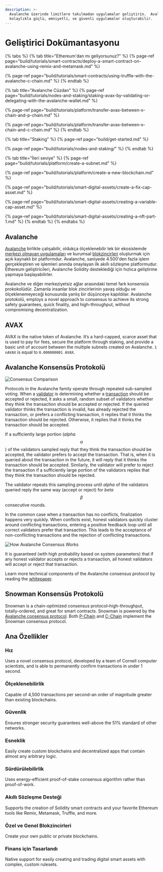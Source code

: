 ```yaml
---
description: >-
  Avalanche üzerinde limitlere takılmadan uygulamalar geliştirin.  Avalanche üzerinde çalışan geliştiriciler 
  kolaylıkla güçlü, emniyetli, ve güvenli uygulamalar oluşturabilir.
---
```


# Geliştirici Dokümantasyonu

{% tabs %}
{% tab title="Ethereum'dan mı geliyorsunuz?" %}
{% page-ref page="build/tutorials/smart-contracts/deploy-a-smart-contract-on-avalanche-using-remix-and-metamask.md" %}

{% page-ref page="build/tutorials/smart-contracts/using-truffle-with-the-avalanche-c-chain.md" %}
{% endtab %}

{% tab title="Avalanche Cüzdan" %}
{% page-ref page="build/tutorials/nodes-and-staking/staking-avax-by-validating-or-delegating-with-the-avalanche-wallet.md" %}

{% page-ref page="build/tutorials/platform/transfer-avax-between-x-chain-and-p-chain.md" %}

{% page-ref page="build/tutorials/platform/transfer-avax-between-x-chain-and-c-chain.md" %}
{% endtab %}

{% tab title="Staking" %}
{% page-ref page="build/get-started.md" %}

{% page-ref page="build/tutorials/nodes-and-staking/" %}
{% endtab %}

{% tab title="İleri seviye" %}
{% page-ref page="build/tutorials/platform/create-a-subnet.md" %}

{% page-ref page="build/tutorials/platform/create-a-new-blockchain.md" %}

{% page-ref page="build/tutorials/smart-digital-assets/create-a-fix-cap-asset.md" %}

{% page-ref page="build/tutorials/smart-digital-assets/creating-a-variable-cap-asset.md" %}

{% page-ref page="build/tutorials/smart-digital-assets/creating-a-nft-part-1.md" %}
{% endtab %}
{% endtabs %}

## Avalanche

[Avalanche](https://avax.network) birlikte çalışabilir, oldukça ölçeklenebilir tek bir ekosistemde [merkezi olmayan uygulamaları](https://support.avalabs.org/en/articles/4587146-what-is-a-decentralized-application-dapp) ve kurumsal [blokzincirleri](http://support.avalabs.org/en/articles/4064677-what-is-a-blockchain) oluşturmak için açık kaynaklı bir platformdur. Avalanche, saniyede 4.500'den fazla işlem gerçekleştiren ve işlemleri anında onaylayan ilk akıllı sözleşme platformudur. Ethereum geliştiricileri, Avalanche Solidity desteklediği için hızlıca geliştirme yapmaya başlayabilirler.

Avalanche ve diğer merkeziyetsiz ağlar arasındaki temel fark konsensüs prokokolüdür. Zamanla insanlar blok zincirlerinin yavaş olduğu ve ölçeklenemeyeceği konusunda yanlış bir düşünceye kapıldılar. Avalanche protokolü, employs a novel approach to consensus to achieve its strong safety guarantees, quick finality, and high-throughput, without compromising decentralization.

## AVAX

AVAX is the native token of Avalanche. It’s a hard-capped, scarce asset that is used to pay for fees, secure the platform through staking, and provide a basic unit of account between the multiple subnets created on Avalanche. `1 nAVAX` is equal to `0.000000001 AVAX`.

## Avalanche Konsensüs Protokolü

![Consensus Comparison](.gitbook/assets/consensus-comparison.png)

Protocols in the Avalanche family operate through repeated sub-sampled voting. When a [validator](http://support.avalabs.org/en/articles/4064704-what-is-a-blockchain-validator) is determining whether a [transaction](http://support.avalabs.org/en/articles/4587384-what-is-a-transaction) should be accepted or rejected, it asks a small, random subset of validators whether they think the transaction should be accepted or rejected. If the queried validator thinks the transaction is invalid, has already rejected the transaction, or prefers a conflicting transaction, it replies that it thinks the transaction should be rejected. Otherwise, it replies that it thinks the transaction should be accepted.

If a sufficiently large portion \(_alpha_ $$α$$\) of the validators sampled reply that they think the transaction should be accepted, the validator prefers to accept the transaction. That is, when it is queried about the transaction in the future, it will reply that it thinks the transaction should be accepted. Similarly, the validator will prefer to reject the transaction if a sufficiently large portion of the validators replies that they think the transaction should be rejected.

The validator repeats this sampling process until _alpha_ of the validators queried reply the same way \(accept or reject\) for _beta_ $$β$$ consecutive rounds.

In the common case when a transaction has no conflicts, finalization happens very quickly. When conflicts exist, honest validators quickly cluster around conflicting transactions, entering a positive feedback loop until all correct validators prefer that transaction. This leads to the acceptance of non-conflicting transactions and the rejection of conflicting transactions.

![How Avalanche Consensus Works](.gitbook/assets/howavalancheconsensusworks.png)

It is guaranteed \(with high probability based on system parameters\) that if any honest validator accepts or rejects a transaction, all honest validators will accept or reject that transaction.

Learn more technical components of the Avalanche consensus protocol by reading the [whitepaper](https://arxiv.org/pdf/1906.08936.pdf).

## Snowman Konsensüs Protokolü

Snowman is a chain-optimized consensus protocol–high-throughput, totally-ordered, and great for smart contracts. Snowman is powered by the [Avalanche consensus protocol](./#avalanche-consensus-protocol). Both [P-Chain](learn/platform-overview/#platform-chain-p-chain) and [C-Chain](learn/platform-overview/#contract-chain-c-chain) implement the Snowman consensus protocol.

## Ana Özellikler

### Hız

Uses a novel consensus protocol, developed by a team of Cornell computer scientists, and is able to permanently confirm transactions in under 1 second.

### Ölçeklenebilirlik

Capable of 4,500 transactions per second–an order of magnitude greater than existing blockchains.

### Güvenlik

Ensures stronger security guarantees well-above the 51% standard of other networks.

### Esneklik

Easily create custom blockchains and decentralized apps that contain almost any arbitrary logic.

### Sürdürülebilirlik

Uses energy-efficient proof-of-stake consensus algorithm rather than proof-of-work.

### Akıllı Sözleşme Desteği

Supports the creation of Solidity smart contracts and your favorite Ethereum tools like Remix, Metamask, Truffle, and more.

### Özel ve Genel Blokzincirleri

Create your own public or private blockchains.

### Finans için Tasarlandı

Native support for easily creating and trading digital smart assets with complex, custom rulesets.

<!--stackedit_data:
eyJoaXN0b3J5IjpbMTg2OTAwMTU5OSwxNjE1MzM5MjIwLC0xNT
M3MDEyNjEsMTQ3Mzk1Nzc0MCwxMDE3MDYwNjc3LDQ1MDU0ODY4
MywtODg5NTY3MjJdfQ==
-->